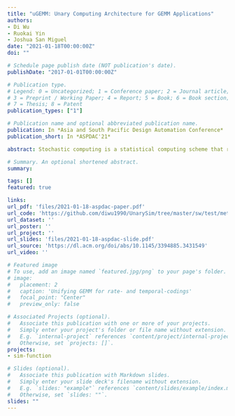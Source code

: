 ```yaml
---
title: "uGEMM: Unary Computing Architecture for GEMM Applications"
authors:
- Di Wu
- Ruokai Yin
- Joshua San Miguel
date: "2021-01-18T00:00:00Z"
doi: ""

# Schedule page publish date (NOT publication's date).
publishDate: "2017-01-01T00:00:00Z"

# Publication type.
# Legend: 0 = Uncategorized; 1 = Conference paper; 2 = Journal article;
# 3 = Preprint / Working Paper; 4 = Report; 5 = Book; 6 = Book section;
# 7 = Thesis; 8 = Patent
publication_types: ["1"]

# Publication name and optional abbreviated publication name.
publication: In *Asia and South Pacific Design Automation Conference*
publication_short: In *ASPDAC'21*

abstract: Stochastic computing is a statistical computing scheme that represents data as serial bit streams to greatly reduce hardware complexity. The key trade-off is that processing more bits in the streams yields higher computation accuracy at the cost of more latency and energy consumption. To maximize efficiency, it is desirable to account for the error tolerance of applications and terminate stochastic computations early when the result is acceptably accurate. Currently, the stochastic computing community lacks a standard means of measuring a circuit's potential for early termination and predicting at what cycle it would be safe to terminate. To fill this gap, we propose normalized stability, a metric that measures how fast a bit stream converges under a given accuracy budget. Our unit-level experiments show that normalized stability accurately reflects and contrasts the early-termination capabilities of varying stochastic computing units. Furthermore, our application-level experiments on low-density parity-check decoding, machine learning and image processing show that normalized stability can reduce the design space and predict the timing to terminate early.

# Summary. An optional shortened abstract.
summary:

tags: []
featured: true

links:
url_pdf: 'files/2021-01-18-aspdac-paper.pdf'
url_code: 'https://github.com/diwu1990/UnarySim/tree/master/sw/test/metric'
url_dataset: ''
url_poster: ''
url_project: ''
url_slides: 'files/2021-01-18-aspdac-slide.pdf'
url_source: 'https://dl.acm.org/doi/abs/10.1145/3394885.3431549'
url_video: ''

# Featured image
# To use, add an image named `featured.jpg/png` to your page's folder. 
# image:
#   placement: 2
#   caption: 'Unifying GEMM for rate- and temporal-codings'
#   focal_point: "Center"
#   preview_only: false

# Associated Projects (optional).
#   Associate this publication with one or more of your projects.
#   Simply enter your project's folder or file name without extension.
#   E.g. `internal-project` references `content/project/internal-project/index.md`.
#   Otherwise, set `projects: []`.
projects:
- sim-function

# Slides (optional).
#   Associate this publication with Markdown slides.
#   Simply enter your slide deck's filename without extension.
#   E.g. `slides: "example"` references `content/slides/example/index.md`.
#   Otherwise, set `slides: ""`.
slides: ""
---
```


